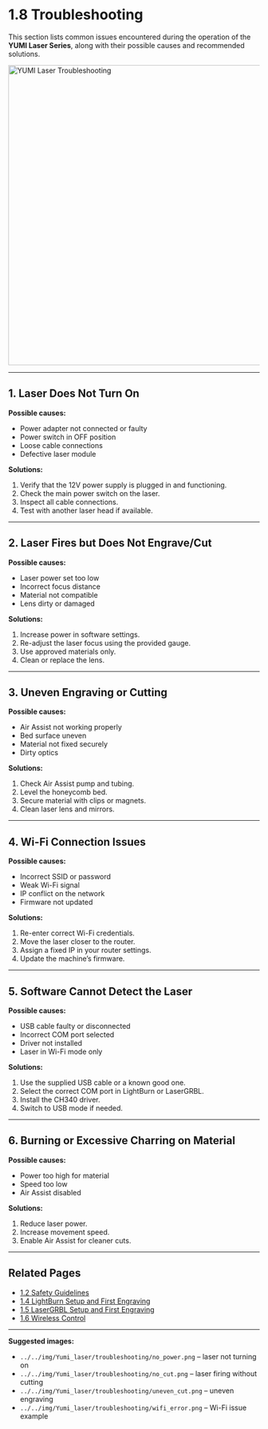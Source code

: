 # 1.8 Troubleshooting

This section lists common issues encountered during the operation of the **YUMI Laser Series**, along with their possible causes and recommended solutions.

<img src="../../img/Yumi_laser/troubleshooting/yumi_laser_troubleshooting.png" width="600" alt="YUMI Laser Troubleshooting">

---

## 1. Laser Does Not Turn On

**Possible causes:**
- Power adapter not connected or faulty
- Power switch in OFF position
- Loose cable connections
- Defective laser module

**Solutions:**
1. Verify that the 12V power supply is plugged in and functioning.
2. Check the main power switch on the laser.
3. Inspect all cable connections.
4. Test with another laser head if available.

---

## 2. Laser Fires but Does Not Engrave/Cut

**Possible causes:**
- Laser power set too low
- Incorrect focus distance
- Material not compatible
- Lens dirty or damaged

**Solutions:**
1. Increase power in software settings.
2. Re-adjust the laser focus using the provided gauge.
3. Use approved materials only.
4. Clean or replace the lens.

---

## 3. Uneven Engraving or Cutting

**Possible causes:**
- Air Assist not working properly
- Bed surface uneven
- Material not fixed securely
- Dirty optics

**Solutions:**
1. Check Air Assist pump and tubing.
2. Level the honeycomb bed.
3. Secure material with clips or magnets.
4. Clean laser lens and mirrors.

---

## 4. Wi-Fi Connection Issues

**Possible causes:**
- Incorrect SSID or password
- Weak Wi-Fi signal
- IP conflict on the network
- Firmware not updated

**Solutions:**
1. Re-enter correct Wi-Fi credentials.
2. Move the laser closer to the router.
3. Assign a fixed IP in your router settings.
4. Update the machine’s firmware.

---

## 5. Software Cannot Detect the Laser

**Possible causes:**
- USB cable faulty or disconnected
- Incorrect COM port selected
- Driver not installed
- Laser in Wi-Fi mode only

**Solutions:**
1. Use the supplied USB cable or a known good one.
2. Select the correct COM port in LightBurn or LaserGRBL.
3. Install the CH340 driver.
4. Switch to USB mode if needed.

---

## 6. Burning or Excessive Charring on Material

**Possible causes:**
- Power too high for material
- Speed too low
- Air Assist disabled

**Solutions:**
1. Reduce laser power.
2. Increase movement speed.
3. Enable Air Assist for cleaner cuts.

---

## Related Pages

- [1.2 Safety Guidelines](Yumi_Laser/Yumi_Laser_Safety.md)
- [1.4 LightBurn Setup and First Engraving](Yumi_Laser/Yumi_Laser_LightBurn.md)
- [1.5 LaserGRBL Setup and First Engraving](Yumi_Laser/Yumi_Laser_LaserGRBL.md)
- [1.6 Wireless Control](Yumi_Laser/Yumi_Laser_Wireless.md)

---

**Suggested images:**
- `../../img/Yumi_laser/troubleshooting/no_power.png` – laser not turning on
- `../../img/Yumi_laser/troubleshooting/no_cut.png` – laser firing without cutting
- `../../img/Yumi_laser/troubleshooting/uneven_cut.png` – uneven engraving
- `../../img/Yumi_laser/troubleshooting/wifi_error.png` – Wi-Fi issue example
